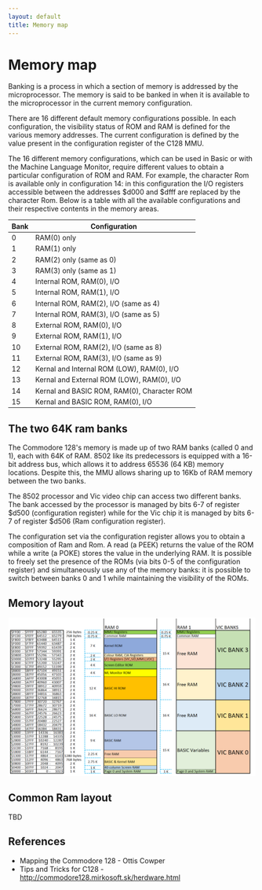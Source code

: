 ```yaml
---
layout: default
title: Memory map
---
```

# Memory map

Banking is a process in which a section of memory is addressed by the microprocessor.
The memory is said to be banked in when it is available to the microprocessor in the
current memory configuration.

There are 16 different default memory configurations possible. In each configuration, the visibility status of ROM and RAM is defined for the various memory addresses. The current configuration is defined by the value present in the configuration register of the C128 MMU.

The 16 different memory configurations, which can be used in Basic or with the Machine Language Monitor, require different values ​​to obtain a particular configuration of ROM and RAM.
For example, the character Rom is available only in configuration 14: in this configuration the I/O registers accessible between the addresses $d000 and $dfff are replaced by the character Rom.
Below is a table with all the available configurations and their respective contents in the memory areas.

|Bank|Configuration|
|-|-|
|0|RAM(0) only|
|1|RAM(1) only|
|2|RAM(2) only (same as 0)|
|3|RAM(3) only (same as 1)|
|4|Internal ROM, RAM(0), I/O|
|5|Internal ROM, RAM(1), I/O|
|6|Internal ROM, RAM(2), I/O (same as 4)|
|7|Internal ROM, RAM(3), I/O (same as 5)|
|8|External ROM, RAM(0), I/O|
|9|External ROM, RAM(1), I/O|
|10|External ROM, RAM(2), I/O (same as 8)|
|11|External ROM, RAM(3), I/O (same as 9)|
|12|Kernal and Internal ROM (LOW), RAM(0), I/O|
|13|Kernal and External ROM (LOW), RAM(0), I/O|
|14|Kernal and BASIC ROM, RAM(0), Character ROM|
|15|Kernal and BASIC ROM, RAM(0), I/O|

## The two 64K ram banks
The Commodore 128's memory is made up of two RAM banks (called 0 and 1), each with 64K of RAM. 8502 like its predecessors is equipped with a 16-bit address bus, which allows it to address 65536 (64 KB) memory locations.
Despite this, the MMU allows sharing up to 16Kb of RAM memory between the two banks.

The 8502 processor and Vic video chip can access two different banks.
The bank accessed by the processor is managed by bits 6-7 of register $d500 (configuration register) while for the Vic chip it is managed by bits 6-7 of register $d506 (Ram configuration register).

The configuration set via the configuration register allows you to obtain a composition of Ram and Rom.
A read (a PEEK) returns the value of the ROM while a write (a POKE) stores the value in the underlying RAM.
It is possible to freely set the presence of the ROMs (via bits 0-5 of the configuration register) and simultaneously use any of the memory banks: it is possible to switch between banks 0 and 1 while maintaining the visibility of the ROMs.

## Memory layout

![Memory layout](resources/memory-layout.png)

## Common Ram layout

TBD 

## References

* Mapping the Commodore 128 - Ottis Cowper
* Tips and Tricks for C128 - http://commodore128.mirkosoft.sk/herdware.html
